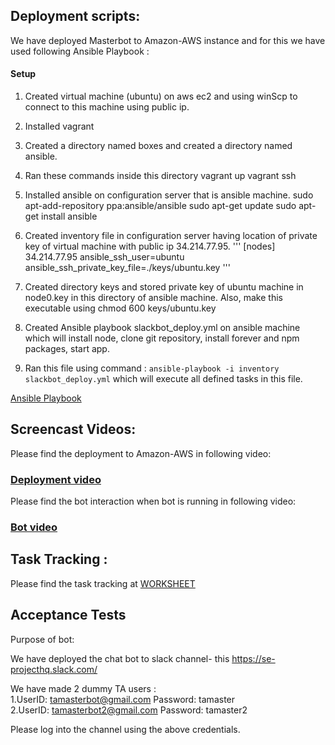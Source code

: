 ## Deployment scripts:

We have deployed Masterbot to Amazon-AWS instance and for this we have used following Ansible Playbook :

#### Setup

1. Created virtual machine (ubuntu) on aws ec2 and using winScp to connect to this machine using public ip.
2. Installed vagrant
3. Created a directory named boxes and created a directory named ansible.
4. Ran these commands inside this directory
   vagrant up
   vagrant ssh
5. Installed ansible on configuration server that is ansible machine.
sudo apt-add-repository ppa:ansible/ansible
sudo apt-get update
sudo apt-get install ansible

6. Created inventory file in configuration server having location of private key of virtual machine with public ip 34.214.77.95.
'''
[nodes]
34.214.77.95 ansible_ssh_user=ubuntu ansible_ssh_private_key_file=./keys/ubuntu.key
'''
7. Created directory keys and stored private key of ubuntu machine in node0.key in this directory of ansible machine. Also, make this executable using chmod 600 keys/ubuntu.key 

8. Created Ansible playbook slackbot_deploy.yml on ansible machine which will install node, clone git repository, install forever and npm packages, start app. 
9. Ran this file using command : ```ansible-playbook -i inventory slackbot_deploy.yml``` which will execute all defined tasks in this file. 

[Ansible Playbook](https://github.ncsu.edu/sbiswas4/CSC510_Fall17_Project/blob/master/Deploy/slackbot_deploy.yml)

## Screencast Videos:
  
  Please find the deployment to Amazon-AWS in following video: 
###   [Deployment video](http://www.google.com/)

 Please find the bot interaction when bot is running in following video: 
###   [Bot video](http://www.google.com/)

## Task Tracking :

  Please find the task tracking at 
      [WORKSHEET](https://github.ncsu.edu/sbiswas4/CSC510_Fall17_Project/blob/master/Deploy/WORKSHEET.md)
      
## Acceptance Tests

Purpose of bot: 


We have deployed the chat bot to slack channel- this https://se-projecthq.slack.com/

We have made 2 dummy TA users : <br>
  1.UserID:  tamasterbot@gmail.com Password: tamaster <br>
  2.UserID:  tamasterbot2@gmail.com Password: tamaster2 <br>
  
Please log into the channel using the above credentials.
  
 
  
 
